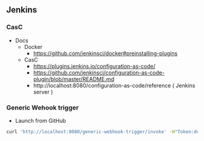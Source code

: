 
## Jenkins

### CasC

- Docs
  - Docker
    - https://github.com/jenkinsci/docker#preinstalling-plugins
  - CasC
    - https://plugins.jenkins.io/configuration-as-code/
    - https://github.com/jenkinsci/configuration-as-code-plugin/blob/master/README.md
    - http://localhost:8080/configuration-as-code/reference ( Jenkins server )


### Generic Wehook trigger

- Launch from GitHub

```bash
curl 'http://localhost:8080/generic-webhook-trigger/invoke' -H"Token:dummy" -XPOST -d '{"branch":"main"}'
```
